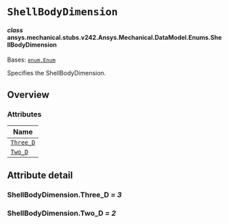 # `ShellBodyDimension`

<a id="ansys.mechanical.stubs.v242.Ansys.Mechanical.DataModel.Enums.ShellBodyDimension"></a>

#### *class* ansys.mechanical.stubs.v242.Ansys.Mechanical.DataModel.Enums.ShellBodyDimension

Bases: [`enum.Enum`](https://docs.python.org/3/library/enum.html#enum.Enum)

Specifies the ShellBodyDimension.

<!-- !! processed by numpydoc !! -->

<a id="overview"></a>

## Overview

### Attributes

| Name |
| ---------------------------------------------------------------------------------------------------------------------- |
| [`Three_D`](#ShellBodyDimension.Three_D) |
| [`Two_D`](#ShellBodyDimension.Two_D) |

<a id="attribute-detail"></a>

## Attribute detail

<a id="ShellBodyDimension.Three_D"></a>

### ShellBodyDimension.Three_D *= 3*

<a id="ShellBodyDimension.Two_D"></a>

### ShellBodyDimension.Two_D *= 2*


